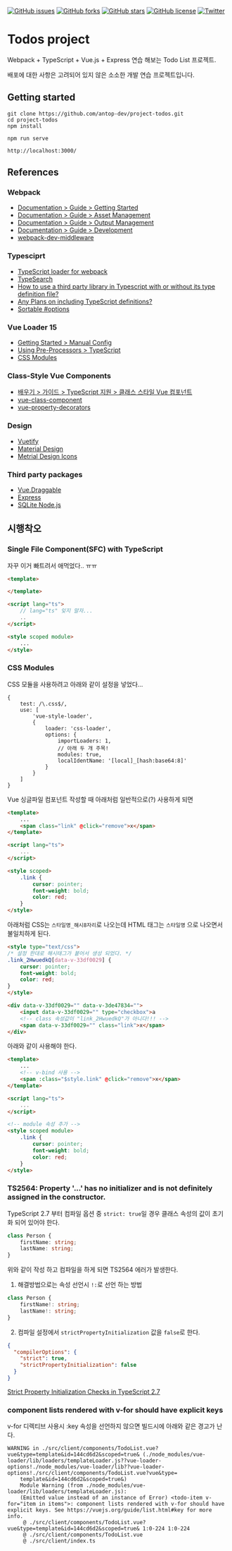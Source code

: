 [![GitHub issues](https://img.shields.io/github/issues/antop-dev/project-todos.svg)](https://github.com/antop-dev/project-todos/issues)
[![GitHub forks](https://img.shields.io/github/forks/antop-dev/project-todos.svg)](https://github.com/antop-dev/project-todos/network)
[![GitHub stars](https://img.shields.io/github/stars/antop-dev/project-todos.svg)](https://github.com/antop-dev/project-todos/stargazers)
[![GitHub license](https://img.shields.io/github/license/antop-dev/project-todos.svg)](https://github.com/antop-dev/project-todos/blob/master/LICENSE)
[![Twitter](https://img.shields.io/twitter/url/https/github.com/antop-dev/project-todos.svg?style=social)](https://twitter.com/intent/tweet?text=Wow:&url=https%3A%2F%2Fgithub.com%2Fantop-dev%2Fproject-todos)

# Todos project

Webpack + TypeScript + Vue.js + Express 연습 해보는 Todo List 프로젝트.

배포에 대한 사항은 고려되어 있지 않은 소소한 개발 연습 프로젝트입니다.

## Getting started

```
git clone https://github.com/antop-dev/project-todos.git
cd project-todos
npm install
```

```
npm run serve
```

```
http://localhost:3000/
```

## References

### Webpack

* [Documentation &gt; Guide &gt; Getting Started](https://webpack.js.org/guides/getting-started/)
* [Documentation &gt; Guide &gt; Asset Management](https://webpack.js.org/guides/asset-management/)
* [Documentation &gt; Guide &gt; Output Management](https://webpack.js.org/guides/output-management/)
* [Documentation &gt; Guide &gt; Development](https://webpack.js.org/guides/development/)
* [webpack-dev-middleware](https://github.com/webpack/webpack-dev-middleware)

### Typesciprt

* [TypeScript loader for webpack](https://github.com/TypeStrong/ts-loader)
* [TypeSearch](https://microsoft.github.io/TypeSearch/)
* [How to use a third party library in Typescript with or without its type definition file?](http://www.albertgao.xyz/2016/08/10/how-to-use-a-third-party-library-in-typescript-with-or-without-its-type-definition-file/)
* [Any Plans on including TypeScript definitions?](https://github.com/SortableJS/Vue.Draggable/issues/379)
* [Sortable &#35;options](https://github.com/RubaXa/Sortable#options)

### Vue Loader 15

* [Getting Started &gt; Manual Config](https://vue-loader.vuejs.org/guide/#manual-configuration)
* [Using Pre-Processors &gt; TypeScript](https://vue-loader.vuejs.org/guide/pre-processors.html#typescript)
* [CSS Modules](https://vue-loader.vuejs.org/guide/css-modules.html)

### Class-Style Vue Components

* [배우기 &gt; 가이드 &gt; TypeScript 지원 &gt; 클래스 스타일 Vue 컴포넌트](https://kr.vuejs.org/v2/guide/typescript.html#%ED%81%B4%EB%9E%98%EC%8A%A4-%EC%8A%A4%ED%83%80%EC%9D%BC-Vue-%EC%BB%B4%ED%8F%AC%EB%84%8C%ED%8A%B8)
* [vue-class-component](https://github.com/vuejs/vue-class-component)
* [vue-property-decorators](https://github.com/kaorun343/vue-property-decorator)

### Design

* [Vuetify](https://vuetifyjs.com/ko)
* [Material Design](https://material.io)
* [Metrial Design Icons](http://google.github.io/material-design-icons/)

### Third party packages

* [Vue.Draggable](https://github.com/SortableJS/Vue.Draggable)
* [Express](https://expressjs.com/ko/)
* [SQLite Node.js](http://www.sqlitetutorial.net/sqlite-nodejs)

## 시행착오

### Single File Component(SFC) with TypeScript

자꾸 이거 빠트려서 애먹었다.. ㅠㅠ

```html
<template>

</template>

<script lang="ts">
    // lang="ts" 잊지 말자...
    ..
</script>

<style scoped module>
    ...
</style>
```

### CSS Modules

CSS 모듈을 사용하려고 아래와 같이 설정을 넣었다...

```
{
    test: /\.css$/,
    use: [
        'vue-style-loader',
        {
            loader: 'css-loader',
            options: {
                importLoaders: 1,
                // 아래 두 개 주목!
                modules: true,
                localIdentName: '[local]_[hash:base64:8]'
            }
        }
    ]
}
```

Vue 싱글파일 컴포넌트 작성할 때 아래처럼 일반적으로(?) 사용하게 되면

```html
<template>
    ...
    <span class="link" @click="remove">x</span>
</template>

<script lang="ts">
    ...
</script>

<style scoped>
    .link {
        cursor: pointer;
        font-weight: bold;
        color: red;
    }
</style>
```

아래처럼 CSS는 `스타일명_해시8자리`로 나오는데 HTML 태그는 `스타일명` 으로 나오면서 불일치하게 된다.

```html
<style type="text/css">
/* 설정 한대로 해시태그가 붙어서 생성 되었다. */
.link_2HwuedkQ[data-v-33df0029] {
    cursor: pointer;
    font-weight: bold;
    color: red;
}
</style>

<div data-v-33df0029="" data-v-3de47834="">
    <input data-v-33df0029="" type="checkbox">a
    <!-- class 속성값이 "link_2HwuedkQ"가 아니다!!! -->
    <span data-v-33df0029="" class="link">x</span>
</div>
``` 

아래와 같이 사용해야 한다.

```html
<template>
    ...
    <!-- v-bind 사용 -->
    <span :class="$style.link" @click="remove">x</span>
</template>

<script lang="ts">
    ...
</script>

<!-- module 속성 추가 -->
<style scoped module>
    .link {
        cursor: pointer;
        font-weight: bold;
        color: red;
    }
</style>
```

### TS2564: Property '...' has no initializer and is not definitely assigned in the constructor.

TypeScript 2.7 부터 컴파일 옵션 중 `strict: true`일 경우 클래스 속성의 값이 초기화 되어 있어야 한다.

```typescript
class Person {
    firstName: string;
    lastName: string;
}
```
 
위와 같이 작성 하고 컴파일을 하게 되면 TS2564 에러가 발생한다.

1. 해결방법으로는 속성 선언시 `!:`로 선언 하는 방법

```typescript
class Person {
    firstName!: string;
    lastName!: string;
}
```

2. 컴파일 설정에서 `strictPropertyInitialization` 값을 `false`로 한다.

```json
{
  "compilerOptions": {
    "strict": true,
    "strictPropertyInitialization": false
  }
}
```

[Strict Property Initialization Checks in TypeScript 2.7](https://hk.saowen.com/a/496168b33f7312485c463935eda3db511cb06f0f30060d7c57c1e500875c706e)

### component lists rendered with v-for should have explicit keys

v-for 디렉티브 사용시 :key 속성을 선언하지 않으면 빌드시에 아래와 같은 경고가 난다.

```
WARNING in ./src/client/components/TodoList.vue?vue&type=template&id=144cd6d2&scoped=true& (./node_modules/vue-loader/lib/loaders/templateLoader.js??vue-loader-options!./node_modules/vue-loader/lib??vue-loader-options!./src/client/components/TodoList.vue?vue&type=
    template&id=144cd6d2&scoped=true&)
    Module Warning (from ./node_modules/vue-loader/lib/loaders/templateLoader.js):
    (Emitted value instead of an instance of Error) <todo-item v-for="item in items">: component lists rendered with v-for should have explicit keys. See https://vuejs.org/guide/list.html#key for more info.
     @ ./src/client/components/TodoList.vue?vue&type=template&id=144cd6d2&scoped=true& 1:0-224 1:0-224
     @ ./src/client/components/TodoList.vue
     @ ./src/client/index.ts
```

